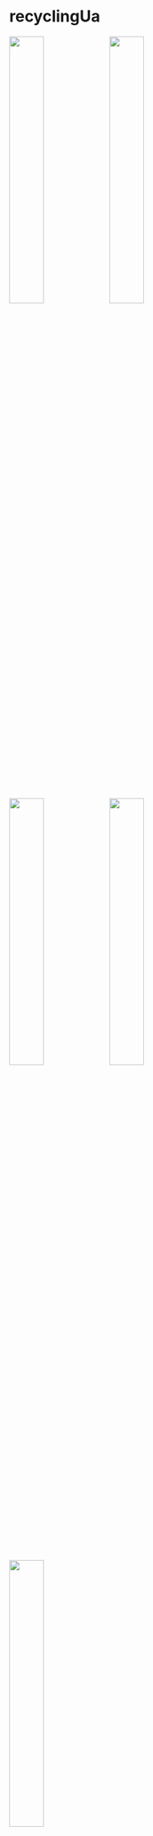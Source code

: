 # recyclingUa

<img src="https://github.com/VDzyuba28/recyclingUa/blob/master/screen_1.jpg" width="35%">

<img src="https://github.com/VDzyuba28/recyclingUa/blob/master/screen_2.jpg" width="35%">

<img src="https://github.com/VDzyuba28/recyclingUa/blob/master/screen_3.jpg" width="35%">

<img src="https://github.com/VDzyuba28/recyclingUa/blob/master/screen_4.jpg" width="35%">

<img src="https://github.com/VDzyuba28/recyclingUa/blob/master/screen_5.jpg" width="35%">
